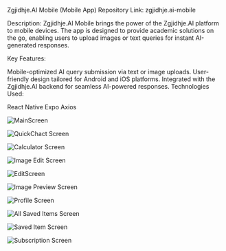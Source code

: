 Zgjidhje.AI Mobile (Mobile App)
Repository Link: zgjidhje.ai-mobile

Description:
Zgjidhje.AI Mobile brings the power of the Zgjidhje.AI platform to mobile devices. The app is designed to provide academic solutions on the go, enabling users to upload images or text queries for instant AI-generated responses.

Key Features:

Mobile-optimized AI query submission via text or image uploads.
User-friendly design tailored for Android and iOS platforms.
Integrated with the Zgjidhje.AI backend for seamless AI-powered responses.
Technologies Used:

React Native
Expo
Axios


![MainScreen](https://github.com/user-attachments/assets/7bdfb1b4-b543-4dd1-9731-3e3714b2d24b)



![QuickChact Screen](https://github.com/user-attachments/assets/42a01aa7-43d9-4de2-a065-e152de01d017)



![Calculator Screen](https://github.com/user-attachments/assets/09997524-372a-411f-82e9-cfa594df2f58)



![Image Edit Screen](https://github.com/user-attachments/assets/481bf085-ede1-4a04-9354-fb2577f230f0)



![EditScreen](https://github.com/user-attachments/assets/129f8d08-0b85-4965-b6f3-eb32d4557bab)



![Image Preview Screen](https://github.com/user-attachments/assets/c99ed854-05f3-44f0-87e7-77ca07314bee)



![Profile Screen](https://github.com/user-attachments/assets/6f2470fd-26dd-4601-ac52-af264c188526)



![All Saved Items Screen](https://github.com/user-attachments/assets/7cb17fac-16eb-42c9-b90c-febcf0e725e5)



![Saved Item Screen](https://github.com/user-attachments/assets/df529259-d19b-4211-9752-8f445f9b65a9)



![Subscription Screen](https://github.com/user-attachments/assets/2f6c549c-a4e1-4404-be00-ca2ef5f2167b)
